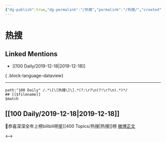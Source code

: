 ```yaml
---
{"dg-publish":true,"dg-permalink":"/热搜","permalink":"/热搜/","created":"2023-04-01T18:18:16.000+08:00","updated":"2023-08-24T19:54:51.640+08:00"}
---
```


# 热搜

## Linked Mentions
- [[100 Daily/2019-12-18\|2019-12-18]]

{ .block-language-dataview}

---

```expander
path:"100 Daily" /.*\[\[热搜\]\].*(?:\r?\n(?!\r?\n).*)*/
## [[$filename]]
$match
```
## [[100 Daily/2019-12-18\|2019-12-18]]
🌿恭喜深深全年上榜bilibili明星[[400 Topics/热搜\|热搜]]榜
[微博正文](https://m.weibo.cn/6466290670/4450925605067131)

<-->